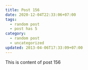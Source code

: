 ```yaml
---
title: Post 156
date: 2020-12-04T22:33:06+07:00
tags:
  - random post
  - post has 5
category:
  - random post
  - uncategorized
updated: 2013-04-06T17:33:09+07:00
---
```

This is content of post 156